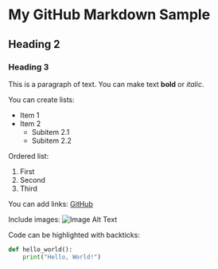 # My GitHub Markdown Sample

## Heading 2

### Heading 3

This is a paragraph of text. You can make text **bold** or *italic*.

You can create lists:
- Item 1
- Item 2
  - Subitem 2.1
  - Subitem 2.2

Ordered list:
1. First
2. Second
3. Third

You can add links: [GitHub](https://github.com/)

Include images:
![Image Alt Text](https://placekitten.com/200/300)

Code can be highlighted with backticks:
```python
def hello_world():
    print("Hello, World!")
